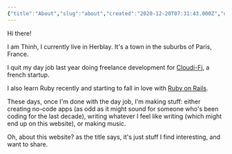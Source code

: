 ```yaml
---
{"title":"About","slug":"about","created":"2020-12-20T07:31:43.000Z","updated":"2024-09-22T20:04:20.765+02:00","dg-publish":true,"dg-footer":true,"dg-footer-position":2,"dg-path":"About.md","permalink":"/about/","dgPassFrontmatter":true}
---
```


Hi there!

I am Thinh, I currently live in Herblay. It's a town in the suburbs of Paris, France.

I quit my day job last year doing freelance development for [Cloudi-Fi](https://www.cloudi-fi.com/?target=_blank), a french startup. 

I also learn Ruby recently and starting to fall in love with [Ruby on Rails](https://rubyonrails.org/?target=_blank).

These days, once I'm done with the day job, I'm making stuff: either creating no-code apps (as odd as it might sound for someone who's been coding for the last decade), writing whatever I feel like writing (which might end up on this website), or making music.

Oh, about this website? as the title says, it's just stuff I find interesting, and want to share.
